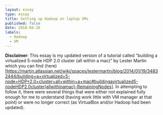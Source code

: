 ```yaml
---
layout: essay
type: essay
title: Setting up Hadoop on laptop VMs
published: false
date: 2018-04-26
labels:
  - Hadoop
  - VM
---
```

__Disclaimer__: This essay is my updated version of a tutorial called "building a virtualized 5-node HDP 2.0 cluster (all within a mac)" by Lester Martin which you can find (here)[https://martin.atlassian.net/wiki/spaces/lestermartin/blog/2014/01/19/34832444/building+a+virtualized+5-node+HDP+2.0+cluster+all+within+a+mac#buildingavirtualized5-nodeHDP2.0cluster(allwithinamac)-RemainingNodes]. In attempting to follow it, there were several things that were either not explained fully enough for me to understand (having work little with VM manager at that point) or were no longer correct (as VirtualBox and/or Hadoop had been updated).



   




